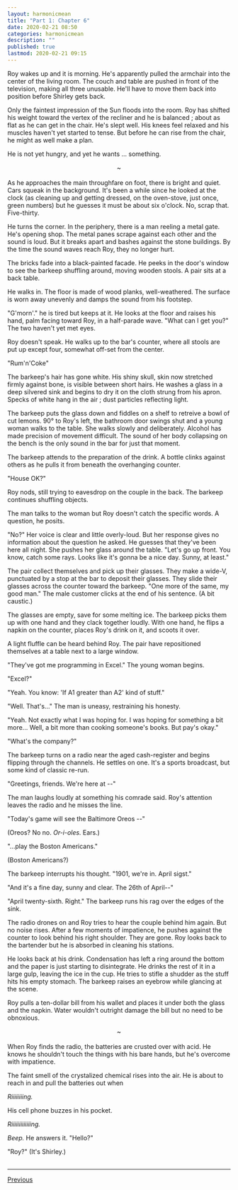 ```yaml
---
layout:	harmonicmean
title: "Part 1: Chapter 6"
date: 2020-02-21 08:50
categories:	harmonicmean
description: ""
published: true
lastmod: 2020-02-21 09:15
---
```


Roy wakes up and it is morning. He's apparently pulled the armchair into the center of the living room. The couch and table are pushed in front of the television, making all three unusable. He'll have to move them back into position before Shirley gets back.

Only the faintest impression of the Sun floods into the room. Roy has shifted his weight toward the vertex of the recliner and he is balanced ; about as flat as he can get in the chair. He's slept well. His knees feel relaxed and his muscles haven't yet started to tense. But before he can rise from the chair, he might as well make a plan.

He is not yet hungry, and yet he wants ... something. 

<center>~</center><br/>
As he approaches the main throughfare on foot, there is bright and quiet. Cars squeak in the background. It's been a while since he looked at the clock (as cleaning up and getting dressed, on the oven-stove, just once, green numbers) but he guesses it must be about six o'clock. No, scrap that. Five-thirty.

He turns the corner. In the periphery, there is a man reeling a metal gate. He's opening shop. The metal panes scrape against each other and the sound is loud. But it breaks apart and bashes against the stone buildings. By the time the sound waves reach Roy, they no longer hurt.

The bricks fade into a black-painted facade. He peeks in the door's window to see the barkeep shuffling around, moving wooden stools. A pair sits at a back table. 

He walks in. The floor is made of wood planks, well-weathered. The surface is worn away unevenly and damps the sound from his footstep. 

"G'morn'." he is tired but keeps at it. He looks at the floor and raises his hand, palm facing toward Roy, in a half-parade wave. "What can I get you?" The two haven't yet met eyes. 

Roy doesn't speak. He walks up to the bar's counter, where all stools are put up except four, somewhat off-set from the center.

"Rum'n'Coke"

The barkeep's hair has gone white. His shiny skull, skin now stretched firmly against bone, is visible between short hairs. He washes a glass in a deep silvered sink and begins to dry it on the cloth strung from his apron. Specks of white hang in the air ; dust particles reflecting light. 

The barkeep puts the glass down and fiddles on a shelf to retreive a bowl of cut lemons. 90° to Roy's left, the bathroom door swings shut and a young woman walks to the table. She walks slowly and deliberately. Alcohol has made precision of movement difficult. The sound of her body collapsing on the bench is the only sound in the bar for just that moment.

The barkeep attends to the preparation of the drink. A bottle clinks against others as he pulls it from beneath the overhanging counter. 

"House OK?"

Roy nods, still trying to eavesdrop on the couple in the back. The barkeep continues shuffling objects.

The man talks to the woman but Roy doesn't catch the specific words. A question, he posits. 

"No?" Her voice is clear and little overly-loud. But her response gives no information about the question he asked. He guesses that they've been here all night. She pushes her glass around the table. "Let's go up front. You know, catch some rays. Looks like it's gonna be a nice day. Sunny, at least." 

The pair collect themselves and pick up their glasses. They make a wide-V, punctuated by a stop at the bar to deposit their glasses. They slide their glasses across the counter toward the barkeep. "One more of the same, my good man." The male customer clicks at the end of his sentence. (A bit caustic.)

The glasses are empty, save for some melting ice. The barkeep picks them up with one hand and they clack together loudly. With one hand, he flips a napkin on the counter, places Roy's drink on it, and scoots it over.

A light fluffle can be heard behind Roy. The pair have repositioned themselves at a table next to a large window.

"They've got me programming in Excel." The young woman begins.

"Excel?"

"Yeah. You know: 'If A1 greater than A2' kind of stuff."

"Well. That's..." The man is uneasy, restraining his honesty.

"Yeah. Not exactly what I was hoping for. I was hoping for something a bit more... Well, a bit more than cooking someone's books. But pay's okay."

"What's the company?"

The barkeep turns on a radio near the aged cash-register and begins flipping through the channels. He settles on one. It's a sports broadcast, but some kind of classic re-run.

"Greetings, friends. We're here at --"

The man laughs loudly at something his comrade said. Roy's attention leaves the radio and he misses the line.

"Today's game will see the Baltimore Oreos --"

(Oreos? No no. _Or-i-oles._ Ears.)

"...play the Boston Americans."

(Boston Americans?)

The barkeep interrupts his thought. "1901, we're in. April sigst."

"And it's a fine day, sunny and clear. The 26th of April--"

"April twenty-sixth. Right." The barkeep runs his rag over the edges of the sink.

The radio drones on and Roy tries to hear the couple behind him again. But no noise rises. After a few moments of impatience, he pushes against the counter to look behind his right shoulder. They are gone. Roy looks back to the bartender but he is absorbed in cleaning his stations.

He looks back at his drink. Condensation has left a ring around the bottom and the paper is just starting to disintegrate. He drinks the rest of it in a large gulp, leaving the ice in the cup. He tries to stifle a shudder as the stuff hits his empty stomach. The barkeep raises an eyebrow while glancing at the scene.

Roy pulls a ten-dollar bill from his wallet and places it under both the glass and the napkin. Water wouldn't outright damage the bill but no need to be obnoxious.

<center>~</center><br/>
When Roy finds the radio, the batteries are crusted over with acid. He knows he shouldn't touch the things with his bare hands, but he's overcome with impatience.

The faint smell of the crystalized chemical rises into the air. He is about to reach in and pull the batteries out when 

_Riiiiiiiing._

His cell phone buzzes in his pocket.

_Riiiiiiiiiiiiing._

_Beep._ He answers it. "Hello?"

"Roy?" (It's Shirley.) 
<br/><br/>

***

<span class="hm-nav-prev"><a href="{{ 'p1-ch5' | prepend: site.baseurl }}">Previous</a></span><!--<span class="hm-nav-next"><a href="{{ 'p1-ch7' | prepend: site.baseurl }}">Next</a></span> -->
